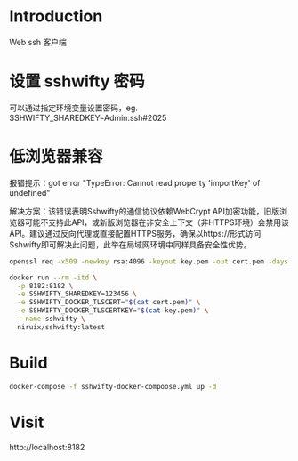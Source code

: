 # Introduction
Web ssh 客户端

# 设置 sshwifty 密码

可以通过指定环境变量设置密码，eg. SSHWIFTY_SHAREDKEY=Admin.ssh#2025

# 低浏览器兼容

报错提示：got error "TypeError: Cannot read property 'importKey' of undefined"

解决方案：该错误表明Sshwifty的通信协议依赖WebCrypt API加密功能，旧版浏览器可能不支持此API，或新版浏览器在非安全上下文（非HTTPS环境）会禁用该API。建议通过反向代理或直接配置HTTPS服务，确保以https://形式访问Sshwifty即可解决此问题，此举在局域网环境中同样具备安全性优势。

```bash
openssl req -x509 -newkey rsa:4096 -keyout key.pem -out cert.pem -days 3650 -nodes

docker run --rm -itd \
  -p 8182:8182 \
  -e SSHWIFTY_SHAREDKEY=123456 \
  -e SSHWIFTY_DOCKER_TLSCERT="$(cat cert.pem)" \
  -e SSHWIFTY_DOCKER_TLSCERTKEY="$(cat key.pem)" \
  --name sshwifty \
  niruix/sshwifty:latest

```

# Build
```bash
docker-compose -f sshwifty-docker-compoose.yml up -d
```

# Visit

http://localhost:8182
